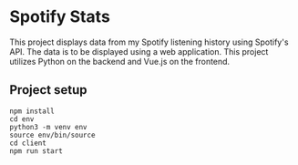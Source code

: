# Spotify Stats
This project displays data from my Spotify listening history using Spotify's API. The data is to be displayed using a web application. This project utilizes Python on the backend and Vue.js on the frontend.
## Project setup
```
npm install
cd env
python3 -m venv env
source env/bin/source
cd client
npm run start

```

